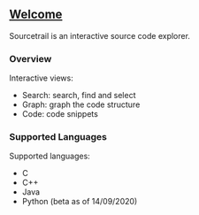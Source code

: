## [Welcome](https://www.sourcetrail.com/documentation/#Welcome)

Sourcetrail is an interactive source code explorer.

### Overview

Interactive views:
* Search: search, find and select
* Graph: graph the code structure
* Code: code snippets

### Supported Languages

Supported languages:
* C
* C++
* Java
* Python (beta as of 14/09/2020)
